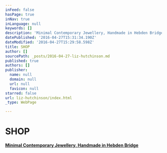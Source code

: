 ```yaml
---
inFeed: false
hasPage: true
inNav: true
inLanguage: null
keywords: []
description: 'Minimal Contemporary Jewellery, Handmade in Hebden Bridge'
datePublished: '2016-04-27T15:31:34.190Z'
dateModified: '2016-04-27T15:29:58.598Z'
title: SHOP
author: []
sourcePath: _posts/2016-04-27-liz-hutchinson.md
published: true
authors: []
publisher:
  name: null
  domain: null
  url: null
  favicon: null
starred: false
url: liz-hutchinson/index.html
_type: WebPage

---
```

# SHOP

**[Minimal Contemporary Jewellery, Handmade in Hebden Bridge][0]**

[0]: null